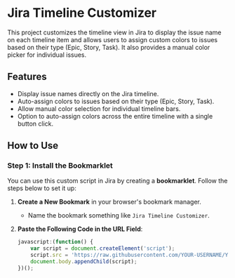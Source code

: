 # Jira Timeline Customizer

This project customizes the timeline view in Jira to display the issue name on each timeline item and allows users to assign custom colors to issues based on their type (Epic, Story, Task). It also provides a manual color picker for individual issues.

## Features
- Display issue names directly on the Jira timeline.
- Auto-assign colors to issues based on their type (Epic, Story, Task).
- Allow manual color selection for individual timeline bars.
- Option to auto-assign colors across the entire timeline with a single button click.

## How to Use

### Step 1: Install the Bookmarklet
You can use this custom script in Jira by creating a **bookmarklet**. Follow the steps below to set it up:

1. **Create a New Bookmark** in your browser's bookmark manager.
   - Name the bookmark something like `Jira Timeline Customizer`.

2. **Paste the Following Code in the URL Field**:
   ```javascript
   javascript:(function() {
       var script = document.createElement('script');
       script.src = 'https://raw.githubusercontent.com/YOUR-USERNAME/YOUR-REPO/main/timeline-customization.js';
       document.body.appendChild(script);
   })();

